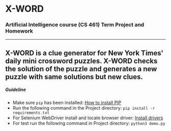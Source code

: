 # X-WORD
### Artificial Intelligence course (CS 461) Term Project and Homework   

---

X-WORD is a clue generator for New York Times' daily mini crossword puzzles. X-WORD checks the solution of the puzzle and generates a new  puzzle with same solutions but new clues.
---

##### Guideline
* Make sure ```pip``` has been installed: [How to install PIP](https://www.makeuseof.com/tag/install-pip-for-python/)
* Run the following command in the Project directory: ```pip install -r requirements.txt```
* For Selenium WebDriver install and locate browser driver: [Install drivers](https://selenium-python.readthedocs.io/installation.html#drivers)
* For test run the following command in Project directory: ```python3 demo.py```
